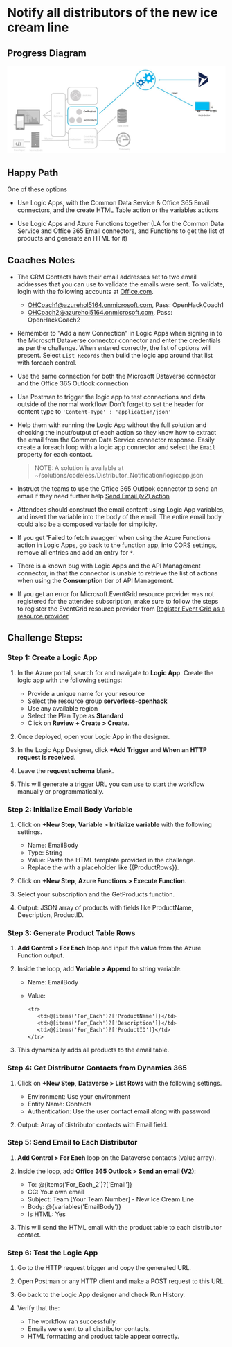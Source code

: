 # Notify all distributors of the new ice cream line

## Progress Diagram

![Distributor notification progress diagram](../images/distributor-notification-progress-diagram.jpg)

## Happy Path

One of these options

* Use Logic Apps, with the Common Data Service & Office 365 Email connectors, and the create HTML Table action or the variables actions  

* Use Logic Apps and Azure Functions together (LA for the Common Data Service and Office 365 Email connectors, and Functions to get the list of products and generate an HTML for it)  

## Coaches Notes

* The CRM Contacts have their email addresses set to two email addresses that you can use to validate the emails were sent. To validate, login with the following accounts at [Office.com](https://outlook.office.com).
  - OHCoach1@azurehol5164.onmicrosoft.com, Pass: OpenHackCoach1
  - OHCoach2@azurehol5164.onmicrosoft.com, Pass: OpenHackCoach2 

* Remember to "Add a new Connection" in Logic Apps when signing in to the Microsoft Dataverse connector connector and enter the credentials as per the challenge.  When entered correctly, the list of options will present.  Select `List Records` then build the logic app around that list with foreach control.

* Use the same connection for both the Microsoft Dataverse connector and the Office 365 Outlook connection

* Use Postman to trigger the logic app to test connections and data outside of the normal workflow.   Don't forget to set the header for content type to `'Content-Type' : 'application/json'`  

* Help them with running the Logic App without the full solution and checking the input/output of each action so they know how to extract the email from the Common Data Service connector response.  Easily create a foreach loop with a logic app connector and select the `Email` property for each contact.

   >NOTE: A solution is available at ~/solutions/codeless/Distributor_Notification/logicapp.json

* Instruct the teams to use the Office 365 Outlook connector to send an email if they need further help [Send Email (v2) action](https://docs.microsoft.com/en-us/connectors/office365connector/#send-an-email-(v2))  

* Attendees should construct the email content using Logic App variables, and insert the variable into the body of the email.  The entire email body could also be a composed variable for simplicity.

* If you get 'Failed to fetch swagger' when using the Azure Functions action in Logic Apps, go back to the function app, into CORS settings, remove all entries and add an entry for `*`.  

* There is a known bug with Logic Apps and the API Management connector, in that the connector is unable to retrieve the list of actions when using the **Consumption** tier of API Management. 

* If you get an error for Microsoft.EventGrid resource provider was not registered for the attendee subscription, make sure to follow the steps to register the EventGrid resource provider from [Register Event Grid as a resource provider](https://docs.microsoft.com/en-us/azure/event-grid/custom-event-quickstart-portal)


## Challenge Steps:

### Step 1: Create a Logic App

1. In the Azure portal, search for and navigate to **Logic App**. Create the logic app with the following settings:

   - Provide a unique name for your resource
   - Select the resource group **serverless-openhack**
   - Use any available region
   - Select the Plan Type as **Standard**
   - Click on **Review + Create > Create**.

1. Once deployed, open your Logic App in the designer.

1. In the Logic App Designer, click **+Add Trigger** and **When an HTTP request is received**.

1. Leave the **request schema** blank.

1. This will generate a trigger URL you can use to start the workflow manually or programmatically.

### Step 2: Initialize Email Body Variable

1. Click on **+New Step**, **Variable > Initialize variable** with the following settings.

   - Name: EmailBody
   - Type: String
   - Value: Paste the HTML template provided in the challenge.
   - Replace the <!-- LOOP THROUGH EACH PRODUCT HERE --> with a placeholder like {{ProductRows}}.

1. Click on **+New Step**, **Azure Functions > Execute Function**.

1. Select your subscription and the GetProducts function.

1. Output: JSON array of products with fields like ProductName, Description, ProductID.

### Step 3: Generate Product Table Rows

1. **Add Control > For Each** loop and input the **value** from the Azure Function output.

1. Inside the loop, add **Variable > Append** to string variable:

   - Name: EmailBody
   - Value:
     
     ```
     <tr>
        <td>@{items('For_Each')?['ProductName']}</td>
        <td>@{items('For_Each')?['Description']}</td>
        <td>@{items('For_Each')?['ProductID']}</td>
     </tr>
     ```

1. This dynamically adds all products to the email table.

### Step 4: Get Distributor Contacts from Dynamics 365

1. Click on **+New Step**, **Dataverse > List Rows** with the following settings.

   - Environment: Use your environment
   - Entity Name: Contacts
   - Authentication: Use the user contact email along with password

1. Output: Array of distributor contacts with Email field.

### Step 5: Send Email to Each Distributor

1. **Add Control > For Each** loop on the Dataverse contacts (value array).

1. Inside the loop, add **Office 365 Outlook > Send an email (V2)**:

   - To: @{items('For_Each_2')?['Email']}
   - CC: Your own email
   - Subject: Team [Your Team Number] - New Ice Cream Line
   - Body: @{variables('EmailBody')}
   - Is HTML: Yes

1. This will send the HTML email with the product table to each distributor contact.

### Step 6: Test the Logic App

1. Go to the HTTP request trigger and copy the generated URL.

1. Open Postman or any HTTP client and make a POST request to this URL.

1. Go back to the Logic App designer and check Run History.

1. Verify that the:

   - The workflow ran successfully.
   - Emails were sent to all distributor contacts.
   - HTML formatting and product table appear correctly.
